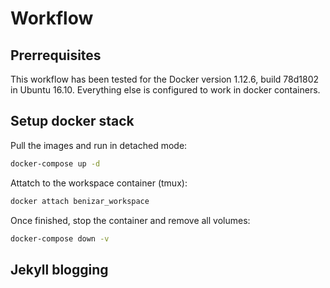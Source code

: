 # Workflow

## Prerrequisites

This workflow has been tested for the Docker version 1.12.6, build 78d1802 in Ubuntu 16.10. Everything else is configured to work in docker containers.

## Setup docker stack

Pull the images and run in detached mode:
 
```bash
docker-compose up -d
```

Attatch to the workspace container (tmux):

```bash
docker attach benizar_workspace
```

Once finished, stop the container and remove all volumes:

```bash
docker-compose down -v
```

## Jekyll blogging

